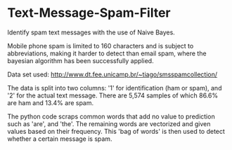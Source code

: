 # Text-Message-Spam-Filter
Identify spam text messages with the use of Naive Bayes. 

Mobile phone spam is limited to 160 characters and is subject to abbreviations, making it harder to detect than email spam, where the bayesian algorithm has been successfully applied.

Data set used: http://www.dt.fee.unicamp.br/~tiago/smsspamcollection/

The data is split into two columns: '1' for identification (ham or spam), and '2' for the actual text message.
There are 5,574 samples of which 86.6% are ham and 13.4% are spam.

The python code scraps common words that add no value to prediction such as 'are', and 'the'.
The remaining words are vectorized and given values based on their frequency.
This 'bag of words' is then used to detect whether a certain message is spam.
